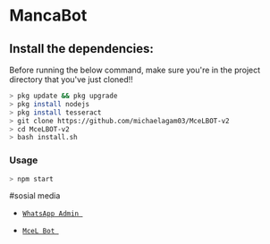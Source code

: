 # MancaBot

## Install the dependencies:
Before running the below command, make sure you're in the project directory that
you've just cloned!!

```bash
> pkg update && pkg upgrade 
> pkg install nodejs
> pkg install tesseract 
> git clone https://github.com/michaelagam03/MceLBOT-v2
> cd MceLBOT-v2
> bash install.sh
```

### Usage
```bash
> npm start
```

</p> 
 #sosial media


* [`WhatsApp Admin `](https://wa.me/6282217590187)

* [`MceL Bot `](https://wa.me/6282192440563)


